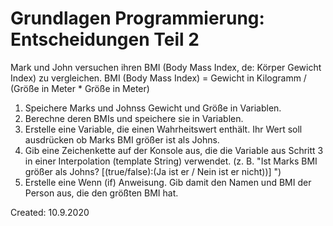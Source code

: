 # Grundlagen Programmierung: Entscheidungen Teil 2

Mark und John versuchen ihren BMI (Body Mass Index, de: Körper Gewicht Index) zu vergleichen. 
BMI (Body Mass Index) = Gewicht in Kilogramm / (Größe in Meter * Größe in Meter) 

1. Speichere Marks und Johnss Gewicht und Größe in Variablen.
2. Berechne deren BMIs und speichere sie in Variablen. 
3. Erstelle eine Variable, die einen Wahrheitswert enthält. Ihr Wert soll ausdrücken ob Marks BMI größer ist als Johns.
4. Gib eine Zeichenkette auf der Konsole aus, die die Variable aus Schritt 3 in einer Interpolation (template String) verwendet. (z. B. "Ist Marks BMI größer als Johns? [(true/false):(Ja ist er / Nein ist er nicht))] ")
5. Erstelle eine Wenn (if) Anweisung. Gib damit den Namen und BMI der Person aus, die den größten BMI hat.

Created: 10.9.2020